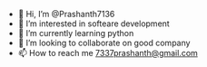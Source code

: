 - 👋 Hi, I’m @Prashanth7136
- 👀 I’m interested in softeare development
- 🌱 I’m currently learning python
- 💞️ I’m looking to collaborate on good company
- 📫 How to reach me 7337prashanth@gmail.com

<!---
Prashanth7136/Prashanth7136 is a ✨ special ✨ repository because its `README.md` (this file) appears on your GitHub profile.
You can click the Preview link to take a look at your changes.
--->
